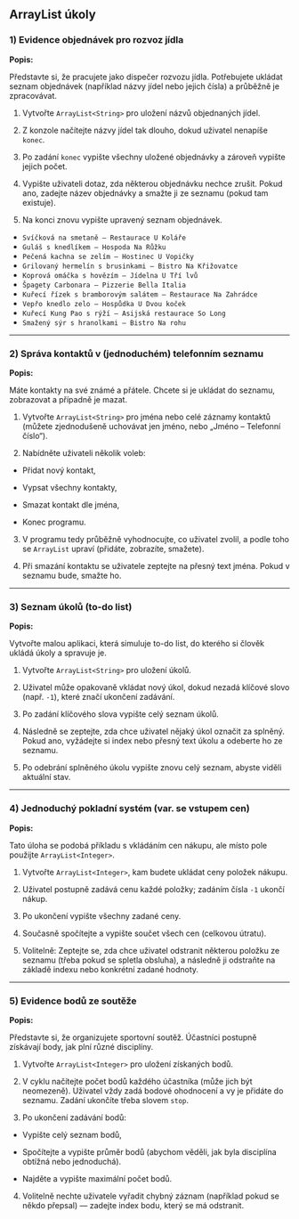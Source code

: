 ## ArrayList úkoly

### 1) Evidence objednávek pro rozvoz jídla

**Popis:**

Představte si, že pracujete jako dispečer rozvozu jídla. Potřebujete ukládat seznam objednávek (například názvy jídel
nebo jejich čísla) a průběžně je zpracovávat.

1. Vytvořte `ArrayList<String>` pro uložení názvů objednaných jídel.

2. Z konzole načítejte názvy jídel tak dlouho, dokud uživatel nenapíše `konec`.

3. Po zadání `konec` vypište všechny uložené objednávky a zároveň vypište jejich počet.

4. Vypište uživateli dotaz, zda některou objednávku nechce zrušit. Pokud ano, zadejte název objednávky a smažte ji ze
   seznamu (pokud tam existuje).

5. Na konci znovu vypište upravený seznam objednávek.

- `Svíčková na smetaně – Restaurace U Koláře`
- `Guláš s knedlíkem – Hospoda Na Růžku`
- `Pečená kachna se zelím – Hostinec U Vopičky`
- `Grilovaný hermelín s brusinkami – Bistro Na Křižovatce`
- `Koprová omáčka s hovězím – Jídelna U Tří lvů`
- `Špagety Carbonara – Pizzerie Bella Italia`
- `Kuřecí řízek s bramborovým salátem – Restaurace Na Zahrádce`
- `Vepřo knedlo zelo – Hospůdka U Dvou koček`
- `Kuřecí Kung Pao s rýží – Asijská restaurace So Long`
- `Smažený sýr s hranolkami – Bistro Na rohu`

---

### 2) Správa kontaktů v (jednoduchém) telefonním seznamu

**Popis:**

Máte kontakty na své známé a přátele. Chcete si je ukládat do seznamu, zobrazovat a případně je mazat.

1. Vytvořte `ArrayList<String>` pro jména nebo celé záznamy kontaktů (můžete zjednodušeně uchovávat jen jméno, nebo
   „Jméno – Telefonní číslo“).

2. Nabídněte uživateli několik voleb:

- Přidat nový kontakt,

- Vypsat všechny kontakty,

- Smazat kontakt dle jména,

- Konec programu.

3. V programu tedy průběžně vyhodnocujte, co uživatel zvolil, a podle toho se `ArrayList` upraví (přidáte, zobrazíte,
   smažete).

4. Při smazání kontaktu se uživatele zeptejte na přesný text jména. Pokud v seznamu bude, smažte ho.

---

### 3) Seznam úkolů (to-do list)

**Popis:**

Vytvořte malou aplikaci, která simuluje to-do list, do kterého si člověk ukládá úkoly a spravuje je.

1. Vytvořte `ArrayList<String>` pro uložení úkolů.

2. Uživatel může opakovaně vkládat nový úkol, dokud nezadá klíčové slovo (např. `-1`), které značí ukončení zadávání.

3. Po zadání klíčového slova vypište celý seznam úkolů.

4. Následně se zeptejte, zda chce uživatel nějaký úkol označit za splněný. Pokud ano, vyžádejte si index nebo přesný
   text úkolu a odeberte ho ze seznamu.

5. Po odebrání splněného úkolu vypište znovu celý seznam, abyste viděli aktuální stav.

---

### 4) Jednoduchý pokladní systém (var. se vstupem cen)

**Popis:**

Tato úloha se podobá příkladu s vkládáním cen nákupu, ale místo pole použijte `ArrayList<Integer>`.

1. Vytvořte `ArrayList<Integer>`, kam budete ukládat ceny položek nákupu.

2. Uživatel postupně zadává cenu každé položky; zadáním čísla `-1` ukončí nákup.

3. Po ukončení vypište všechny zadané ceny.

4. Současně spočítejte a vypište součet všech cen (celkovou útratu).

5. Volitelně: Zeptejte se, zda chce uživatel odstranit některou položku ze seznamu (třeba pokud se spletla obsluha), a
    následně ji odstraňte na základě indexu nebo konkrétní zadané hodnoty.

---

### 5) Evidence bodů ze soutěže

**Popis:**

Představte si, že organizujete sportovní soutěž. Účastníci postupně získávají body, jak plní různé disciplíny.

1. Vytvořte `ArrayList<Integer>` pro uložení získaných bodů.

2. V cyklu načítejte počet bodů každého účastníka (může jich být neomezeně). Uživatel vždy zadá bodové ohodnocení a vy
   je přidáte do seznamu. Zadání ukončíte třeba slovem `stop`.

3. Po ukončení zadávání bodů:

- Vypište celý seznam bodů,

- Spočítejte a vypište průměr bodů (abychom věděli, jak byla disciplína obtížná nebo jednoduchá).

- Najděte a vypište maximální počet bodů.

4. Volitelně nechte uživatele vyřadit chybný záznam (například pokud se někdo přepsal) — zadejte index bodu, který se má
   odstranit.

